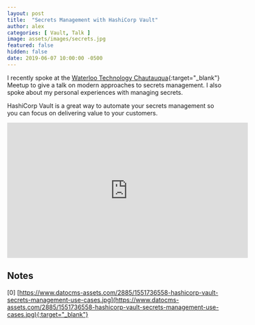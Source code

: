 ```yaml
---
layout: post
title:  "Secrets Management with HashiCorp Vault"
author: alex
categories: [ Vault, Talk ]
image: assets/images/secrets.jpg
featured: false
hidden: false
date: 2019-06-07 10:00:00 -0500
---
```


I recently spoke at the [Waterloo Technology Chautauqua](https://www.meetup.com/Waterloo-Technology-Chautauqua/){:target="_blank"} Meetup to give a talk on modern approaches to secrets management. I also spoke about my personal experiences with managing secrets.

HashiCorp Vault is a great way to automate your secrets management so you can focus on delivering value to your customers.

<center><iframe width="560" height="315" src="https://www.youtube.com/embed/6eKmDFN2Sb4" frameborder="0" allow="accelerometer; autoplay; encrypted-media; gyroscope; picture-in-picture" allowfullscreen></iframe></center>

## Notes

[0] [https://www.datocms-assets.com/2885/1551736558-hashicorp-vault-secrets-management-use-cases.jpg](https://www.datocms-assets.com/2885/1551736558-hashicorp-vault-secrets-management-use-cases.jpg){:target="_blank"}
